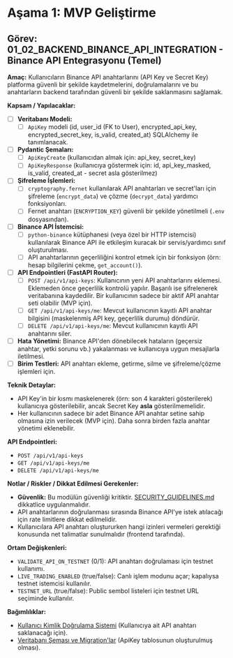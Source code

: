 # Aşama 1: MVP Geliştirme

## Görev: 01_02_BACKEND_BINANCE_API_INTEGRATION - Binance API Entegrasyonu (Temel)

**Amaç:** Kullanıcıların Binance API anahtarlarını (API Key ve Secret Key) platforma güvenli bir şekilde kaydetmelerini, doğrulamalarını ve bu anahtarların backend tarafından güvenli bir şekilde saklanmasını sağlamak.

**Kapsam / Yapılacaklar:**

- [ ] **Veritabanı Modeli:**
  - [ ] `ApiKey` modeli (id, user_id (FK to User), encrypted_api_key, encrypted_secret_key, is_valid, created_at) SQLAlchemy ile tanımlanacak.
- [ ] **Pydantic Şemaları:**
  - [ ] `ApiKeyCreate` (kullanıcıdan almak için: api_key, secret_key)
  - [ ] `ApiKeyResponse` (kullanıcıya göstermek için: id, api_key_masked, is_valid, created_at - secret asla gösterilmez)
- [ ] **Şifreleme İşlemleri:**
  - [ ] `cryptography.fernet` kullanılarak API anahtarları ve secret'ları için şifreleme (`encrypt_data`) ve çözme (`decrypt_data`) yardımcı fonksiyonları.
  - [ ] Fernet anahtarı (`ENCRYPTION_KEY`) güvenli bir şekilde yönetilmeli (`.env` dosyasından).
- [ ] **Binance API İstemcisi:**
  - [ ] `python-binance` kütüphanesi (veya özel bir HTTP istemcisi) kullanılarak Binance API ile etkileşim kuracak bir servis/yardımcı sınıf oluşturulması.
  - [ ] API anahtarlarının geçerliliğini kontrol etmek için bir fonksiyon (örn: hesap bilgilerini çekme, `get_account()`).
- [ ] **API Endpointleri (FastAPI Router):**
  - [ ] `POST /api/v1/api-keys`: Kullanıcının yeni API anahtarlarını eklemesi. Eklemeden önce geçerlilik kontrolü yapılır. Başarılı ise şifrelenerek veritabanına kaydedilir. Bir kullanıcının sadece bir aktif API anahtar seti olabilir (MVP için).
  - [ ] `GET /api/v1/api-keys/me`: Mevcut kullanıcının kayıtlı API anahtar bilgisini (maskelenmiş API key, geçerlilik durumu) döndürür.
  - [ ] `DELETE /api/v1/api-keys/me`: Mevcut kullanıcının kayıtlı API anahtarını siler.
- [ ] **Hata Yönetimi:** Binance API'den dönebilecek hataların (geçersiz anahtar, yetki sorunu vb.) yakalanması ve kullanıcıya uygun mesajlarla iletilmesi.
- [ ] **Birim Testleri:** API anahtarı ekleme, getirme, silme ve şifreleme/çözme işlemleri için.

**Teknik Detaylar:**

- API Key'in bir kısmı maskelenerek (örn: son 4 karakteri gösterilerek) kullanıcıya gösterilebilir, ancak Secret Key **asla** gösterilmemelidir.
- Her kullanıcının sadece bir adet Binance API anahtar setine sahip olmasına izin verilecek (MVP için). Daha sonra birden fazla anahtar yönetimi eklenebilir.

**API Endpointleri:**

- `POST /api/v1/api-keys`
- `GET /api/v1/api-keys/me`
- `DELETE /api/v1/api-keys/me`

**Notlar / Riskler / Dikkat Edilmesi Gerekenler:**

- **Güvenlik:** Bu modülün güvenliği kritiktir. [SECURITY_GUIDELINES.md](../SECURITY_GUIDELINES.md) dikkatlice uygulanmalıdır.
- API anahtarlarının doğrulanması sırasında Binance API'ye istek atılacağı için rate limitlere dikkat edilmelidir.
- Kullanıcılara API anahtarı oluştururken hangi izinleri vermeleri gerektiği konusunda net talimatlar sunulmalıdır (frontend tarafında).

**Ortam Değişkenleri:**

- `VALIDATE_API_ON_TESTNET` (0/1): API anahtarı doğrulaması için testnet kullanımı.
- `LIVE_TRADING_ENABLED` (true/false): Canlı işlem modunu açar; kapalıysa testnet istemcisi kullanılır.
- `TESTNET_URL` (true/false): Public sembol listeleri için testnet URL seçiminde kullanılır.

**Bağımlılıklar:**

- [Kullanıcı Kimlik Doğrulama Sistemi](01_01_BACKEND_USER_AUTH.md) (Kullanıcıya ait API anahtarı saklanacağı için).
- [Veritabanı Şeması ve Migration'lar](01_07_BACKEND_DATABASE_SCHEMA.md) (ApiKey tablosunun oluşturulmuş olması).